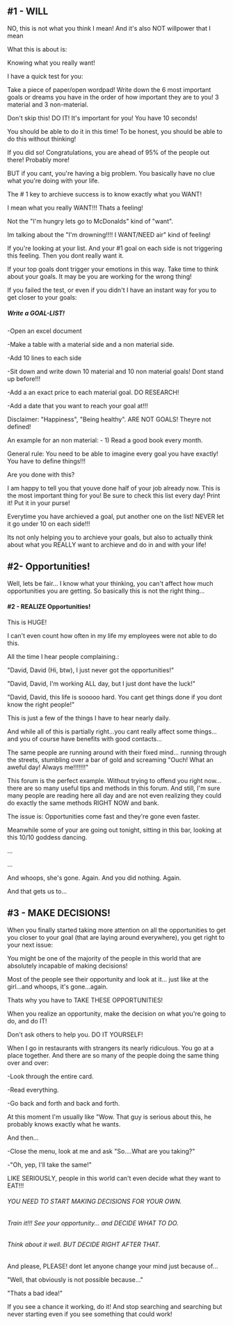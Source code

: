 ## \#1 - WILL

NO, this is not what you think I mean! And it's also NOT willpower that I mean

What this is about is:

Knowing what you really want!

I have a quick test for you:

Take a piece of paper/open wordpad! Write down the 6 most important goals or dreams you have in the order of how important they are to you! 3 material and 3 non-material.

Don't skip this! DO IT! It's important for you! You have 10 seconds!

You should be able to do it in this time! To be honest, you should be able to do this without thinking!

If you did so! Congratulations, you are ahead of 95% of the people out there! Probably more!

BUT if you cant, you're having a big problem. You basically have no clue what you're doing with your life.

The \# 1 key to archieve success is to know exactly what you WANT!

I mean what you really WANT!!! Thats a feeling!

Not the "I'm hungry lets go to McDonalds" kind of "want".

Im talking about the "I'm drowning!!!! I WANT/NEED air" kind of feeling!

If you're looking at your list. And your \#1 goal on each side is not triggering this feeling. Then you dont really want it.

If your top goals dont trigger your emotions in this way. Take time to think about your goals. It may be you are working for the wrong thing!

If you failed the test, or even if you didn't I have an instant way for you to get closer to your goals:

##### Write a GOAL-LIST!

-Open an excel document

-Make a table with a material side and a non material side.

-Add 10 lines to each side

-Sit down and write down 10 material and 10 non material goals! Dont stand up before!!!

-Add a an exact price to each material goal. DO RESEARCH!

-Add a date that you want to reach your goal at!!!

Disclaimer: "Happiness", "Being healthy". ARE NOT GOALS! Theyre not defined!

An example for an non material: - 1\) Read a good book every month.

General rule: You need to be able to imagine every goal you have exactly! You have to define things!!!

Are you done with this?

I am happy to tell you that youve done half of your job already now. This is the most important thing for you! Be sure to check this list every day! Print it! Put it in your purse!

Everytime you have archieved a goal, put another one on the list! NEVER let it go under 10 on each side!!!

Its not only helping you to archieve your goals, but also to actually think about what you REALLY want to archieve and do in and with your life!

## \#2- Opportunities!

Well, lets be fair... I know what your thinking, you can't affect how much opportunities you are getting. So basically this is not the right thing...

#### \#2 - REALIZE Opportunities!

This is HUGE!

I can't even count how often in my life my employees were not able to do this.

All the time I hear people complaining.:

"David, David \(Hi, btw\), I just never got the opportunities!"

"David, David, I'm working ALL day, but I just dont have the luck!"

"David, David, this life is sooooo hard. You cant get things done if you dont know the right people!"

This is just a few of the things I have to hear nearly daily.

And while all of this is partially right...you cant really affect some things... and you of course have benefits with good contacts...

The same people are running around with their fixed mind... running through the streets, stumbling over a bar of gold and screaming "Ouch! What an aweful day! Always me!!!!!!!"

This forum is the perfect example. Without trying to offend you right now... there are so many useful tips and methods in this forum. And still, I'm sure many people are reading here all day and are not even realizing they could do exactly the same methods RIGHT NOW and bank.

The issue is: Opportunities come fast and they're gone even faster.

Meanwhile some of your are going out tonight, sitting in this bar, looking at this 10/10 goddess dancing.

...

...

And whoops, she's gone. Again. And you did nothing. Again.

And that gets us to...

## \#3 - MAKE DECISIONS!

When you finally started taking more attention on all the opportunities to get you closer to your goal \(that are laying around everywhere\), you get right to your next issue:

You might be one of the majority of the people in this world that are absolutely incapable of making decisions!

Most of the people see their opportunity and look at it... just like at the girl...and whoops, it's gone...again.

Thats why you have to TAKE THESE OPPORTUNITIES!

When you realize an opportunity, make the decision on what you're going to do, and do IT!

Don't ask others to help you. DO IT YOURSELF!

When I go in restaurants with strangers its nearly ridiculous. You go at a place together. And there are so many of the people doing the same thing over and over:

-Look through the entire card.

-Read everything.

-Go back and forth and back and forth.

At this moment I'm usually like "Wow. That guy is serious about this, he probably knows exactly what he wants.

And then...

-Close the menu, look at me and ask "So....What are you taking?"

-"Oh, yep, I'll take the same!"

LIKE SERIOUSLY, people in this world can't even decide what they want to EAT!!!

###### YOU NEED TO START MAKING DECISIONS FOR YOUR OWN.

###### Train it!!! See your opportunity... and DECIDE WHAT TO DO.

###### Think about it well. BUT DECIDE RIGHT AFTER THAT.

And please, PLEASE! dont let anyone change your mind just because of...

"Well, that obviously is not possible because..."

"Thats a bad idea!"

If you see a chance it working, do it! And stop searching and searching but never starting even if you see something that could work!





